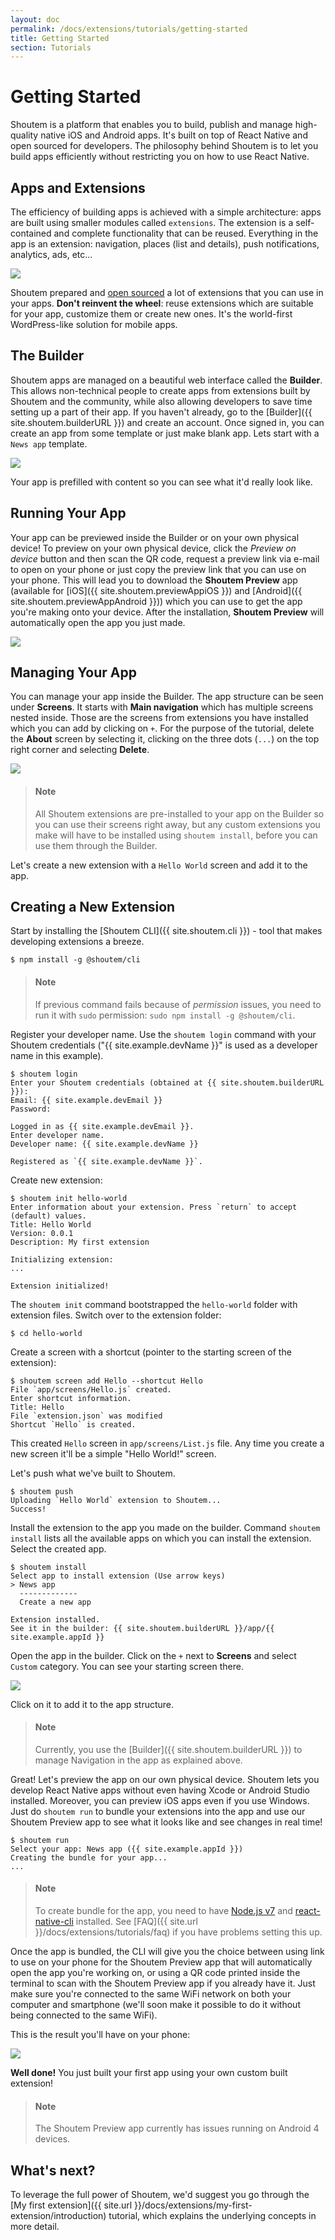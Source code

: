 ```yaml
---
layout: doc
permalink: /docs/extensions/tutorials/getting-started
title: Getting Started
section: Tutorials
---
```


# Getting Started

Shoutem is a platform that enables you to build, publish and manage high-quality native iOS and Android apps. It's built on top of React Native and open sourced for developers. The philosophy behind Shoutem is to let you build apps efficiently without restricting you on how to use React Native.

## Apps and Extensions

The efficiency of building apps is achieved with a simple architecture: apps are built using smaller modules called `extensions`. The extension is a self-contained and complete functionality that can be reused. Everything in the app is an extension: navigation, places (list and details), push notifications, analytics, ads, etc...

<p class="image">
<img src='{{ site.url }}/img/tutorials/getting-started/apps-are-made-of-extensions.png'/>
</p>

Shoutem prepared and [open sourced](https://github.com/shoutem/extensions) a lot of extensions that you can use in your apps. **Don't reinvent the wheel**: reuse extensions which are suitable for your app, customize them or create new ones. It's the world-first WordPress-like solution for mobile apps.

## The Builder

Shoutem apps are managed on a beautiful web interface called the **Builder**. This allows non-technical people to create apps from extensions built by Shoutem and the community, while also allowing developers to save time setting up a part of their app. If you haven't already, go to the [Builder]({{ site.shoutem.builderURL }}) and create an account. Once signed in, you can create an app from some  template or just make blank app. Lets start with a `News app` template.

<p class="image">
<img src='{{ site.url }}/img/tutorials/getting-started/builder-news-app.png'/>
</p>

Your app is prefilled with content so you can see what it'd really look like.

## Running Your App

Your app can be previewed inside the Builder or on your own physical device! To preview on your own physical device, click the _Preview on device_ button and then scan the QR code, request a preview link via e-mail to open on your phone or just copy the preview link that you can use on your phone. This will lead you to download the **Shoutem Preview** app (available for [iOS]({{ site.shoutem.previewAppiOS }}) and [Android]({{ site.shoutem.previewAppAndroid }})) which you can use to get the app you're making onto your device. After the installation, **Shoutem Preview** will automatically open the app you just made.

<p class="image">
<img src='{{ site.url }}/img/tutorials/getting-started/shoutem-preview-app.png'/>
</p>

## Managing Your App

You can manage your app inside the Builder. The app structure can be seen under **Screens**. It starts with **Main navigation** which has multiple screens nested inside. Those are the screens from extensions you have installed which you can add by clicking on `+`. For the purpose of the tutorial, delete the **About** screen by selecting it, clicking on the three dots (`...`) on the top right corner and selecting **Delete**.

<p class="image">
<img src='{{ site.url }}/img/tutorials/getting-started/delete-starting-screen.png'/>
</p>

> #### Note
> All Shoutem extensions are pre-installed to your app on the Builder so you can use their screens right away, but any custom extensions you make will have to be installed using `shoutem install`, before you can use them through the Builder.

Let's create a new extension with a `Hello World` screen and add it to the app.

## Creating a New Extension

Start by installing the [Shoutem CLI]({{ site.shoutem.cli }}) - tool that makes developing extensions a breeze.

```ShellSession
$ npm install -g @shoutem/cli
```

> #### Note
> If previous command fails because of _permission_ issues, you need to run it with `sudo` permission: `sudo npm install -g @shoutem/cli`.

Register your developer name. Use the `shoutem login` command with your Shoutem credentials ("{{ site.example.devName }}" is used as a developer name in this example).

```ShellSession
$ shoutem login
Enter your Shoutem credentials (obtained at {{ site.shoutem.builderURL }}):
Email: {{ site.example.devEmail }}
Password:

Logged in as {{ site.example.devEmail }}.
Enter developer name.
Developer name: {{ site.example.devName }}

Registered as `{{ site.example.devName }}`.
```

Create new extension:

```ShellSession
$ shoutem init hello-world
Enter information about your extension. Press `return` to accept (default) values.
Title: Hello World
Version: 0.0.1
Description: My first extension

Initializing extension:
...

Extension initialized!
```

The `shoutem init` command bootstrapped the `hello-world` folder with extension files. Switch over to the extension folder:

```ShellSession
$ cd hello-world
```

Create a screen with a shortcut (pointer to the starting screen of the extension):

```ShellSession
$ shoutem screen add Hello --shortcut Hello
File `app/screens/Hello.js` created.
Enter shortcut information.
Title: Hello
File `extension.json` was modified
Shortcut `Hello` is created.
```

This created `Hello` screen in `app/screens/List.js` file. Any time you create a new screen it'll be a simple "Hello World!" screen.

Let's push what we've built to Shoutem.

```ShellSession
$ shoutem push
Uploading `Hello World` extension to Shoutem...
Success!
```

Install the extension to the app you made on the builder. Command `shoutem install` lists all the available apps on which you can install the extension. Select the created app.

```ShellSession
$ shoutem install
Select app to install extension (Use arrow keys)
> News app
  -------------
  Create a new app

Extension installed.
See it in the builder: {{ site.shoutem.builderURL }}/app/{{ site.example.appId }}
```

Open the app in the builder. Click on the `+` next to **Screens** and select `Custom` category. You can see your starting screen there.

<p class="image">
<img src='{{ site.url }}/img/tutorials/getting-started/custom-starting-screen.png'/>
</p>

Click on it to add it to the app structure.

> #### Note
> Currently, you use the [Builder]({{ site.shoutem.builderURL }}) to manage Navigation in the app as explained above.

Great! Let's preview the app on our own physical device. Shoutem lets you develop React Native apps without even having Xcode or Android Studio installed. Moreover, you can preview iOS apps even if you use Windows. Just do `shoutem run` to bundle your extensions into the app and use our Shoutem Preview app to see what it looks like and see changes in real time!

```ShellSession
$ shoutem run
Select your app: News app ({{ site.example.appId }})
Creating the bundle for your app...
...
```

> #### Note
> To create bundle for the app, you need to have [Node.js v7](https://nodejs.org/en/) and [react-native-cli](http://npmjs.com/package/react-native-cli) installed. See [FAQ]({{ site.url }}/docs/extensions/tutorials/faq) if you have problems setting this up.

Once the app is bundled, the CLI will give you the choice between using link to use on your phone for the Shoutem Preview app that will automatically open the app you're working on, or using a QR code printed inside the terminal to scan with the Shoutem Preview app if you already have it. Just make sure you're connected to the same WiFi network on both your computer and smartphone (we'll soon make it possible to do it without being connected to the same WiFi).

This is the result you'll have on your phone:

<p class="image">
<img src='{{ site.url }}/img/tutorials/getting-started/hello-world.png'/>
</p>

**Well done!** You just built your first app using your own custom built extension!

> #### Note
> The Shoutem Preview app currently has issues running on Android 4 devices.

## What's next?

To leverage the full power of Shoutem, we'd suggest you go through the [My first extension]({{ site.url }}/docs/extensions/my-first-extension/introduction) tutorial, which explains the underlying concepts in more detail.
